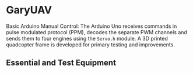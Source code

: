 # GaryUAV
Basic Arduino Manual Control: The Arduino Uno receives commands in pulse modulated protocol (PPM), decodes the separate PWM channels and sends them to four engines using the ```Servo.h``` module. A 3D printed quadcopter frame is developed for primary testing and improvements.

## Essential and Test Equipment
